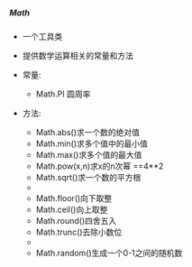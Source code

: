 ##### Math 

- 一个工具类

- 提供数学运算相关的常量和方法

- 常量:

  - Math.PI 圆周率

- 方法:

  - Math.abs()求一个数的绝对值
  - Math.min()求多个值中的最小值
  - Math.max()求多个值的最大值
  - Math.pow(x,n)求x的n次幂 ==4**2
  - Math.sqrt()求一个数的平方根
  - 
  - Math.floor()向下取整
  - Math.ceil()向上取整
  - Math.round()四舍五入
  - Math.trunc()去除小数位
  - 
  - Math.random()生成一个0-1之间的随机数

  